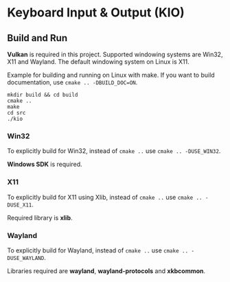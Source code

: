 # Keyboard Input & Output (KIO)

## Build and Run

**Vulkan** is required in this project. Supported windowing systems are Win32, X11 and Wayland. The default windowing system on Linux is X11.

Example for building and running on Linux with make. If you want to build documentation, use `cmake .. -DBUILD_DOC=ON`.

```
mkdir build && cd build
cmake ..
make
cd src
./kio
```

### Win32

To explicitly build for Win32, instead of `cmake ..` use `cmake .. -DUSE_WIN32`.

**Windows SDK** is required.

### X11

To explicitly build for X11 using Xlib, instead of `cmake ..` use `cmake .. -DUSE_X11`.

Required library is **xlib**.

### Wayland

To explicitly build for Wayland, instead of `cmake ..` use `cmake .. -DUSE_WAYLAND`.

Libraries required are **wayland**, **wayland-protocols** and **xkbcommon**.

